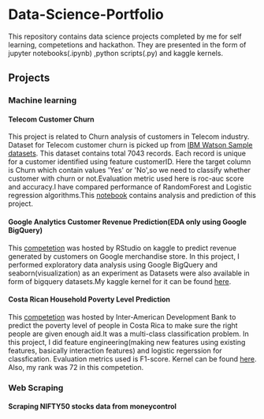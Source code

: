 # Data-Science-Portfolio
This repository contains data science projects completed by me for self learning, competetions and hackathon.
They are presented in the form of jupyter notebooks(.ipynb) ,python scripts(.py) and kaggle kernels.

## Projects

### Machine learning

#### Telecom Customer Churn
This project is related to Churn analysis of customers in Telecom industry. Dataset for Telecom customer churn is picked up from [IBM Watson Sample datasets](https://www.ibm.com/communities/analytics/watson-analytics-blog/guide-to-sample-datasets/). This dataset contains total 7043 records. Each record is unique for a customer identified using feature customerID. Here the target column is Churn which contain values 'Yes' or 'No',so we need to classify whether customer with churn or not.Evaluation metric used here is roc-auc score and accuracy.I have compared performance of RandomForest and Logistic regression algorithms.This [notebook](http://nbviewer.jupyter.org/github/BParesh89/kaggle/blob/master/TelcoCustomerChurn/TelcoCustomerChurn.ipynb) contains analysis and prediction of this project.


#### Google Analytics Customer Revenue Prediction(EDA only using Google BigQuery)
This [competetion](https://www.kaggle.com/c/ga-customer-revenue-prediction) was hosted by RStudio on kaggle to predict revenue generated by customers on Google merchandise store. In this project, I performed exploratory data analysis using Google BigQuery and seaborn(visualization) as an experiment as Datasets were also available in form of bigquery datasets.My kaggle kernel for it can be found [here](https://www.kaggle.com/bparesh/updated-eda-using-google-bigquery-sql).


#### Costa Rican Household Poverty Level Prediction
This [competetion](https://www.kaggle.com/c/costa-rican-household-poverty-prediction) was hosted by Inter-American Development Bank to predict the poverty level of people in Costa Rica to make sure the right people are given enough aid.It was a multi-class classification problem. In this project, I did feature engineering(making new features using existing features, basically interaction features) and logistic regerssion for classfication. Evaluation metrics used is F1-score. Kernel can be found [here](https://www.kaggle.com/bparesh/costa-rican-poverty-logistic-model-425lb). Also, my rank was 72 in this competetion.


### Web Scraping

#### Scraping NIFTY50 stocks data from moneycontrol
